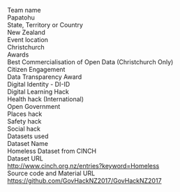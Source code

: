 Team name<br />
Papatohu<br />
State, Territory or Country<br />
New Zealand<br />
Event location<br />
Christchurch<br />
Awards<br />
Best Commercialisation of Open Data (Christchurch Only)<br />
Citizen Engagement<br />
Data Transparency Award<br />
Digital Identity - DI-ID<br />
Digital Learning Hack<br />
Health hack (International)<br />
Open Government<br />
Places hack<br />
Safety hack<br />
Social hack<br />
Datasets used<br />
Dataset Name<br />
Homeless Dataset from CINCH<br />
Dataset URL<br />
http://www.cinch.org.nz/entries?keyword=Homeless<br />
Source code and Material URL<br />
https://github.com/GovHackNZ2017/GovHackNZ2017
